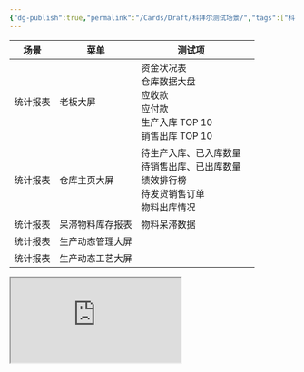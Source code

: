 ```yaml
---
{"dg-publish":true,"permalink":"/Cards/Draft/科拜尔测试场景/","tags":["科拜尔/蝶创I-MES/WMS"]}
---
```




| 场景   | 菜单       | 测试项                                                         |     |
| ---- | -------- | ----------------------------------------------------------- | --- |
| 统计报表 | 老板大屏     | 资金状况表<br>仓库数据大盘<br>应收款<br>应付款<br>生产入库 TOP 10<br>销售出库 TOP 10 |     |
| 统计报表 | 仓库主页大屏   | 待生产入库、已入库数量<br>待销售出库、已出库数量<br>绩效排行榜<br>待发货销售订单<br>物料出库情况    |     |
| 统计报表 | 呆滞物料库存报表 | 物料呆滞数据                                                      |     |
| 统计报表 | 生产动态管理大屏 |                                                             |     |
| 统计报表 | 生产动态工艺大屏 |                                                             |     |


<iframe src=https://zhuanlan.zhihu.com/p/628072591></iframe>
